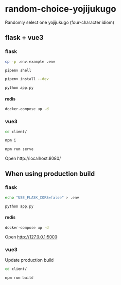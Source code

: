 # random-choice-yojijukugo
Randomly select one yojijukugo (four-character idiom)

## flask + vue3

### flask

```bash
cp -p .env.example .env
```

```bash
pipenv shell
```

```bash
pipenv install --dev
```

```bash
python app.py
```

#### redis

```bash
docker-compose up -d
```

### vue3

```bash
cd client/
```

```bash
npm i
```

```bash
npm run serve
```

Open http://localhost:8080/

## When using production build

### flask

```bash
echo "USE_FLASK_CORS=false" > .env
```

```bash
python app.py
```

#### redis

```bash
docker-compose up -d
```

Open http://127.0.0.1:5000

### vue3

Update production build

```bash
cd client/
```

```bash
npm run build
```
